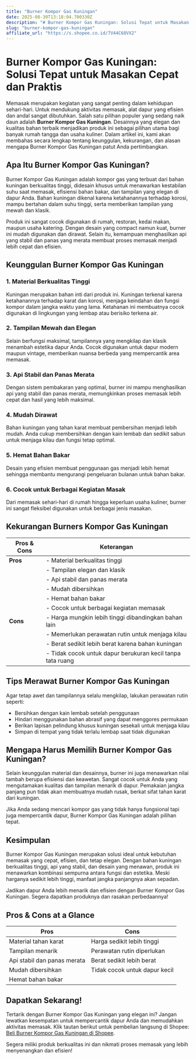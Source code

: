 ```yaml
---
title: "Burner Kompor Gas Kuningan"
date: 2025-08-30T13:18:04.700330Z
description: "# Burner Kompor Gas Kuningan: Solusi Tepat untuk Masakan Cepat dan Praktis..."
slug: "burner-kompor-gas-kuningan"
affiliate_url: "https://s.shopee.co.id/7V44C68VX2"
---
```

# Burner Kompor Gas Kuningan: Solusi Tepat untuk Masakan Cepat dan Praktis

Memasak merupakan kegiatan yang sangat penting dalam kehidupan sehari-hari. Untuk mendukung aktivitas memasak, alat dapur yang efisien dan andal sangat dibutuhkan. Salah satu pilihan populer yang sedang naik daun adalah **Burner Kompor Gas Kuningan**. Desainnya yang elegan dan kualitas bahan terbaik menjadikan produk ini sebagai pilihan utama bagi banyak rumah tangga dan usaha kuliner. Dalam artikel ini, kami akan membahas secara lengkap tentang keunggulan, kekurangan, dan alasan mengapa Burner Kompor Gas Kuningan patut Anda pertimbangkan.

## Apa Itu Burner Kompor Gas Kuningan?

Burner Kompor Gas Kuningan adalah kompor gas yang terbuat dari bahan kuningan berkualitas tinggi, didesain khusus untuk menawarkan kestabilan suhu saat memasak, efisiensi bahan bakar, dan tampilan yang elegan di dapur Anda. Bahan kuningan dikenal karena ketahanannya terhadap korosi, mampu bertahan dalam suhu tinggi, serta memberikan tampilan yang mewah dan klasik.

Produk ini sangat cocok digunakan di rumah, restoran, kedai makan, maupun usaha katering. Dengan desain yang compact namun kuat, burner ini mudah digunakan dan dirawat. Selain itu, kemampuan menghasilkan api yang stabil dan panas yang merata membuat proses memasak menjadi lebih cepat dan efisien.

## Keunggulan Burner Kompor Gas Kuningan

### 1. Material Berkualitas Tinggi
Kuningan merupakan bahan inti dari produk ini. Kuningan terkenal karena ketahanannya terhadap karat dan korosi, menjaga keindahan dan fungsi kompor dalam jangka waktu yang lama. Ketahanan ini membuatnya cocok digunakan di lingkungan yang lembap atau berisiko terkena air.

### 2. Tampilan Mewah dan Elegan
Selain berfungsi maksimal, tampilannya yang mengkilap dan klasik menambah estetika dapur Anda. Cocok digunakan untuk dapur modern maupun vintage, memberikan nuansa berbeda yang mempercantik area memasak.

### 3. Api Stabil dan Panas Merata
Dengan sistem pembakaran yang optimal, burner ini mampu menghasilkan api yang stabil dan panas merata, memungkinkan proses memasak lebih cepat dan hasil yang lebih maksimal.

### 4. Mudah Dirawat
Bahan kuningan yang tahan karat membuat pembersihan menjadi lebih mudah. Anda cukup membersihkan dengan kain lembab dan sedikit sabun untuk menjaga kilau dan fungsi tetap optimal.

### 5. Hemat Bahan Bakar
Desain yang efisien membuat penggunaan gas menjadi lebih hemat sehingga membantu mengurangi pengeluaran bulanan untuk bahan bakar.

### 6. Cocok untuk Berbagai Kegiatan Masak
Dari memasak sehari-hari di rumah hingga keperluan usaha kuliner, burner ini sangat fleksibel digunakan untuk berbagai jenis masakan.

## Kekurangan Burners Kompor Gas Kuningan

| **Pros & Cons**                         | **Keterangan**                                            |
|-----------------------------------------|------------------------------------------------------------|
| **Pros**                              | - Material berkualitas tinggi                              |
|                                         | - Tampilan elegan dan klasik                              |
|                                         | - Api stabil dan panas merata                              |
|                                         | - Mudah dibersihkan                                       |
|                                         | - Hemat bahan bakar                                       |
|                                         | - Cocok untuk berbagai kegiatan memasak                   |
| **Cons**                              | - Harga mungkin lebih tinggi dibandingkan bahan lain     |
|                                         | - Memerlukan perawatan rutin untuk menjaga kilau        |
|                                         | - Berat sedikit lebih berat karena bahan kuningan        |
|                                         | - Tidak cocok untuk dapur berukuran kecil tanpa tata ruang   |

## Tips Merawat Burner Kompor Gas Kuningan

Agar tetap awet dan tampilannya selalu mengkilap, lakukan perawatan rutin seperti:
- Bersihkan dengan kain lembab setelah penggunaan
- Hindari menggunakan bahan abrasif yang dapat menggores permukaan
- Berikan lapisan pelindung khusus kuningan sesekali untuk menjaga kilau
- Simpan di tempat yang tidak terlalu lembap saat tidak digunakan

## Mengapa Harus Memilih Burner Kompor Gas Kuningan?

Selain keunggulan material dan desainnya, burner ini juga menawarkan nilai tambah berupa efisiensi dan keawetan. Sangat cocok untuk Anda yang mengutamakan kualitas dan tampilan menarik di dapur. Pemakaian jangka panjang pun tidak akan membuatnya mudah rusak, berkat sifat tahan karat dari kuningan.

Jika Anda sedang mencari kompor gas yang tidak hanya fungsional tapi juga mempercantik dapur, Burner Kompor Gas Kuningan adalah pilihan tepat.

## Kesimpulan

Burner Kompor Gas Kuningan merupakan solusi ideal untuk kebutuhan memasak yang cepat, efisien, dan tetap elegan. Dengan bahan kuningan berkualitas tinggi, api yang stabil, dan desain yang menawan, produk ini menawarkan kombinasi sempurna antara fungsi dan estetika. Meski harganya sedikit lebih tinggi, manfaat jangka panjangnya akan sepadan.

Jadikan dapur Anda lebih menarik dan efisien dengan Burner Kompor Gas Kuningan. Segera dapatkan produknya dan rasakan perbedaannya!

## Pros & Cons at a Glance

| **Pros**                     | **Cons**                                 |
|------------------------------|------------------------------------------|
| Material tahan karat        | Harga sedikit lebih tinggi             |
| Tampilan menarik            | Perawatan rutin diperlukan             |
| Api stabil dan panas merata | Berat sedikit lebih berat               |
| Mudah dibersihkan           | Tidak cocok untuk dapur kecil          |
| Hemat bahan bakar           |                                          |

## Dapatkan Sekarang!  
Tertarik dengan Burner Kompor Gas Kuningan yang elegan ini? Jangan lewatkan kesempatan untuk mempercantik dapur Anda dan memudahkan aktivitas memasak. Klik tautan berikut untuk pembelian langsung di Shopee: [Beli Burner Kompor Gas Kuningan di Shopee](https://s.shopee.co.id/7V44C68VX2).  

Segera miliki produk berkualitas ini dan nikmati proses memasak yang lebih menyenangkan dan efisien!